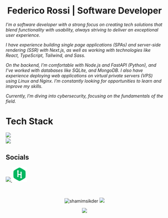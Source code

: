 <div align="center">
	<h1>Federico Rossi | Software Developer</h1>
</div>


<p><em>
I’m a software developer with a strong focus on creating tech solutions that blend functionality with usability, always striving to deliver an exceptional user experience.

I have experience building single page applications (SPAs) and server-side rendering (SSR) with Next.js, as well as working with technologies like React, TypeScript, Tailwind, and Sass.

On the backend, I’m comfortable with Node.js and FastAPI (Python), and I’ve worked with databases like SQLite, and MongoDB. I also have experience deploying web applications on virtual private servers (VPS) using Linux and Nginx. I’m constantly looking for opportunities to learn and improve my skills.

Currently, I’m diving into cybersecurity, focusing on the fundamentals of the field.
</em></p>

<h1 align="left">Tech Stack</h1>

<div>
	<a href="https://skillicons.dev">
		<img src="https://skillicons.dev/icons?i=react,nextjs,js,ts,sass,tailwind,figma" />
	</a>
</div>
<div>
	<a href="https://skillicons.dev">
		<img src="https://skillicons.dev/icons?i=py,fastapi,nodejs,mongodb,prisma,linux,bash" />
	</a>
</div>


<div align="left">
  <h2 align="left">Socials</h2>
  <a href="https://www.linkedin.com/in/fede-hide-4a8209265/" target="_blank">
	  <img src="https://skillicons.dev/icons?i=linkedin" />
  </a>
  <a href="https://www.hackerrank.com/profile/FedeHide" target="_blank">
    <img src="https://github.com/FedeHide/FedeHide/blob/7ac09440adc9fff3ad4980f4eae8a67227e9b4db/assets/hackerrank-icon.png" />
  </a>
</div>

<br>
<br>


<p align="center"><img width="45%" src="https://github-readme-streak-stats.herokuapp.com/?user=FedeHide&theme=gotham&show_icons=true" alt="shamimsikder"/>
<img width="45%" src="https://github-readme-stats-ten-gilt.vercel.app/api?username=FedeHide&show_icons=true&theme=gotham"/>
</p>

<p align="center"><img  width="45%" src="https://github-readme-stats-ten-gilt.vercel.app/api/top-langs/?username=FedeHide&theme=gotham"/>
</p>

